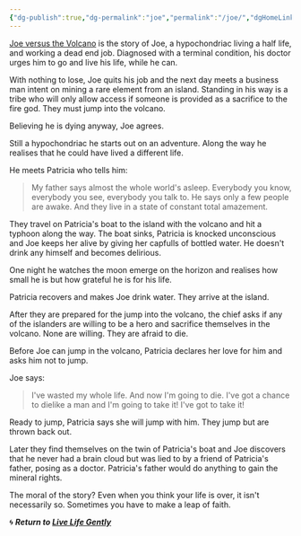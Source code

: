 ```yaml
---
{"dg-publish":true,"dg-permalink":"joe","permalink":"/joe/","dgHomeLink":true,"dgPassFrontmatter":false}
---
```



[Joe versus the Volcano](https://en.wikipedia.org/wiki/Joe_Versus_the_Volcano) is the story of Joe, a hypochondriac living a half life, and working a dead end job. Diagnosed with a terminal condition, his doctor urges him to go and live his life, while he can. 

With nothing to lose, Joe quits his job and the next day meets a business man intent on mining a rare element from an island. Standing in his way is a tribe who will only allow access if someone is provided as a sacrifice to the fire god. They must jump into the volcano.

Believing he is dying anyway, Joe agrees. 

Still a hypochondriac he starts out on an adventure. Along the way he realises that he could have lived a different life.

He meets Patricia who tells him:

> My father says almost the whole world's asleep. Everybody you know, everybody you see, everybody you talk to. He says only a few people are awake. And they live in a state of constant total amazement.

They travel on Patricia's boat to the island with the volcano and hit a typhoon along the way. The boat sinks, Patricia is knocked unconscious and Joe keeps her alive by giving her capfulls of bottled water. He doesn't drink any himself and becomes delirious. 

One night he watches the moon emerge on the horizon and realises how small he is but how grateful he is for his life.

Patricia recovers and makes Joe drink water. They arrive at the island.

After they are prepared for the jump into the volcano, the chief asks if any of the islanders are willing to be a hero and sacrifice themselves in the volcano. None are willing. They are afraid to die.

Before Joe can jump in the volcano, Patricia declares her love for him and asks him not to jump. 

Joe says:

> I've wasted my whole life.  And now I'm going to die.  I've got a chance to dielike a man and I'm going to take it!  I've got to take it!

Ready to jump, Patricia says she will jump with him. They jump but are thrown back out.

Later they find themselves on the twin of Patricia's boat and Joe discovers that he never had a brain cloud but was lied to by a friend of Patricia's father, posing as a doctor. Patricia's father would do anything to gain the mineral rights.

The moral of the story? Even when you think your life is over, it isn't necessarily so. Sometimes you have to make a leap of faith.

🌀 ***Return to [Live Life Gently](https://livelifegently.co.uk/)***